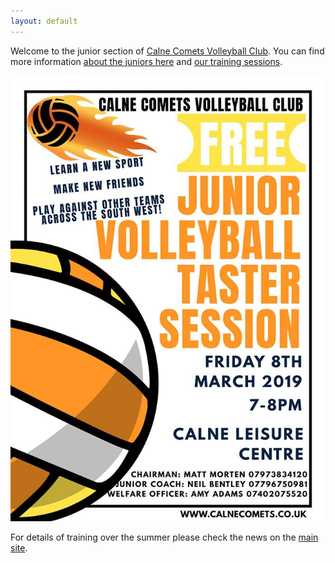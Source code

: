 ```yaml
---
layout: default
---
```


Welcome to the junior section of [Calne Comets Volleyball Club](http://www.calnecomets.co.uk/). You can find more information [about the juniors here](/about.html) and [our training sessions](/training.html).

![Come any try volleyball](/images/open-invite-20190308.jpg "Come and try volleyball")

For details of training over the summer please check the news on the [main site](http://www.calnecomets.co.uk/).
